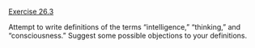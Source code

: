 [Exercise 26.3](26-3/)

Attempt to write definitions of the terms “intelligence,” “thinking,”
and “consciousness.” Suggest some possible objections to your
definitions.
